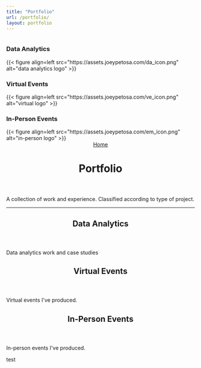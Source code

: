 ```yaml
---
title: "Portfolio"
url: /portfolio/
layout: portfolio
---
```


<div id="columncards">
<div class="row">
   <div class="column">
      <div class="card">
         <h3>Data Analytics</h3>
         {{< figure align=left src="https://assets.joeypetosa.com/da_icon.png" alt="data analytics logo" >}}
      </div>
   </div>
   <div class="column">
      <div class="card">
         <h3>Virtual Events</h3>
         {{< figure align=left src="https://assets.joeypetosa.com/ve_icon.png" alt="virtual logo" >}}
      </div>
   </div>
   <div class="column">
      <div class="card">
         <h3>In-Person Events</h3>
         {{< figure align=left src="https://assets.joeypetosa.com/em_icon.png" alt="in-person logo" >}}
      </div>
   </div>
</div>
</div
<main class="main">
   <header class="page-header">
      <div class="breadcrumbs"><a href="https://joeypetosa.com/">Home</a></div>
      <h1>Portfolio</h1>
   </header>
   <div class="post-content">
      <p>A collection of work and experience. Classified according to type of project.</p>
      <hr>
   </div>
   <article class="post-entry">
      <header class="entry-header">
         <h2>Data Analytics</h2>
      </header>
      <section class=entry-content>
         <p>Data analytics work and case studies</p>
      </section>
      <a class="entry-link"" aria-label="post link to Data Analytics" href="https://www.joeypetosa.com/portfolio/data-analytics/"></a>
   </article>
   <article class="post-entry">
      <header class="entry-header">
         <h2>Virtual Events</h2>
      </header>
      <section class="entry-content">
         <p>Virtual events I've produced.</p>
      </section>
      <a class="entry-link"" aria-label="post link to Virtual Events" href="https://www.joeypetosa.com/portfolio/virtual-events/"></a>
   </article>
   <article class="post-entry">
      <header class="entry-header">
         <h2>In-Person Events</h2>
      </header>
      <section class="entry-content">
         <p>In-person events I've produced.</p>
      </section>
      <a class="entry-link"" aria-label="post link to In-Person Events" href="https://www.joeypetosa.com/portfolio/in-person-events/"></a>
   </article>
</main>

test
